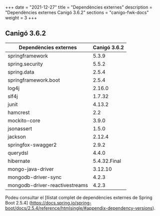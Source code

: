 +++
date        = "2021-12-27"
title       = "Dependències externes"
description = "Dependències externes Canigó 3.6.2"
sections    = "canigo-fwk-docs"
weight      = 3
+++

## Canigó 3.6.2

|          Dependències externes       |      Canigó 3.6.2     |
|---------------------------------     |---------------------- |
| springframework                      |  5.3.9                |
| spring.security                      |  5.5.2                |
| spring.data                          |  2.5.4                |
| springframework.boot                 |  2.5.4                |
| log4j                                |  2.16.0               |
| slf4j                                |  1.7.32               |
| junit                                |  4.13.2               |
| hamcrest                             |  2.2                  |
| mockito-core                         |  3.9.0                |
| jsonassert                           |  1.5.0                |
| jackson                              |  2.12.4               |
| springfox-swagger2                   |  2.9.2                |
| querydsl                             |  4.4.0                |
| hibernate                            |  5.4.32.Final         |
| mongo-java-driver                    |  3.12.10              |
| mongodb-driver-sync                  |  4.2.3                |
| mongodb-driver-reactivestreams       |  4.2.3                |

Podeu consultar el [llistat complet de dependències externes de Spring Boot 2.5.4]
(https://docs.spring.io/spring-boot/docs/2.5.4/reference/htmlsingle/#appendix-dependency-versions).